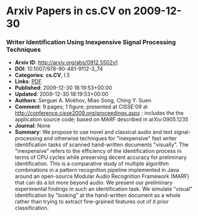 # Arxiv Papers in cs.CV on 2009-12-30
### Writer Identification Using Inexpensive Signal Processing Techniques
- **Arxiv ID**: http://arxiv.org/abs/0912.5502v1
- **DOI**: 10.1007/978-90-481-9112-3_74
- **Categories**: **cs.CV**, I.5
- **Links**: [PDF](http://arxiv.org/pdf/0912.5502v1)
- **Published**: 2009-12-30 18:19:53+00:00
- **Updated**: 2009-12-30 18:19:53+00:00
- **Authors**: Serguei A. Mokhov, Miao Song, Ching Y. Suen
- **Comment**: 9 pages; 1 figure; presented at CISSE'09 at
  http://conference.cisse2009.org/proceedings.aspx ; includes the the
  application source code; based on MARF described in arXiv:0905.1235
- **Journal**: None
- **Summary**: We propose to use novel and classical audio and text signal-processing and otherwise techniques for "inexpensive" fast writer identification tasks of scanned hand-written documents "visually". The "inexpensive" refers to the efficiency of the identification process in terms of CPU cycles while preserving decent accuracy for preliminary identification. This is a comparative study of multiple algorithm combinations in a pattern recognition pipeline implemented in Java around an open-source Modular Audio Recognition Framework (MARF) that can do a lot more beyond audio. We present our preliminary experimental findings in such an identification task. We simulate "visual" identification by "looking" at the hand-written document as a whole rather than trying to extract fine-grained features out of it prior classification.



